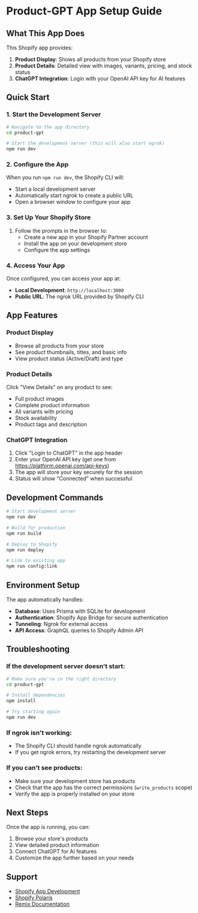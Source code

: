 # Product-GPT App Setup Guide

## What This App Does

This Shopify app provides:
1. **Product Display**: Shows all products from your Shopify store
2. **Product Details**: Detailed view with images, variants, pricing, and stock status
3. **ChatGPT Integration**: Login with your OpenAI API key for AI features

## Quick Start

### 1. Start the Development Server

```bash
# Navigate to the app directory
cd product-gpt

# Start the development server (this will also start ngrok)
npm run dev
```

### 2. Configure the App

When you run `npm run dev`, the Shopify CLI will:
- Start a local development server
- Automatically start ngrok to create a public URL
- Open a browser window to configure your app

### 3. Set Up Your Shopify Store

1. Follow the prompts in the browser to:
   - Create a new app in your Shopify Partner account
   - Install the app on your development store
   - Configure the app settings

### 4. Access Your App

Once configured, you can access your app at:
- **Local Development**: `http://localhost:3000`
- **Public URL**: The ngrok URL provided by Shopify CLI

## App Features

### Product Display
- Browse all products from your store
- See product thumbnails, titles, and basic info
- View product status (Active/Draft) and type

### Product Details
Click "View Details" on any product to see:
- Full product images
- Complete product information
- All variants with pricing
- Stock availability
- Product tags and description

### ChatGPT Integration
1. Click "Login to ChatGPT" in the app header
2. Enter your OpenAI API key (get one from https://platform.openai.com/api-keys)
3. The app will store your key securely for the session
4. Status will show "Connected" when successful

## Development Commands

```bash
# Start development server
npm run dev

# Build for production
npm run build

# Deploy to Shopify
npm run deploy

# Link to existing app
npm run config:link
```

## Environment Setup

The app automatically handles:
- **Database**: Uses Prisma with SQLite for development
- **Authentication**: Shopify App Bridge for secure authentication
- **Tunneling**: Ngrok for external access
- **API Access**: GraphQL queries to Shopify Admin API

## Troubleshooting

### If the development server doesn't start:
```bash
# Make sure you're in the right directory
cd product-gpt

# Install dependencies
npm install

# Try starting again
npm run dev
```

### If ngrok isn't working:
- The Shopify CLI should handle ngrok automatically
- If you get ngrok errors, try restarting the development server

### If you can't see products:
- Make sure your development store has products
- Check that the app has the correct permissions (`write_products` scope)
- Verify the app is properly installed on your store

## Next Steps

Once the app is running, you can:
1. Browse your store's products
2. View detailed product information
3. Connect ChatGPT for AI features
4. Customize the app further based on your needs

## Support

- [Shopify App Development](https://shopify.dev/docs/apps)
- [Shopify Polaris](https://polaris.shopify.com)
- [Remix Documentation](https://remix.run/docs) 